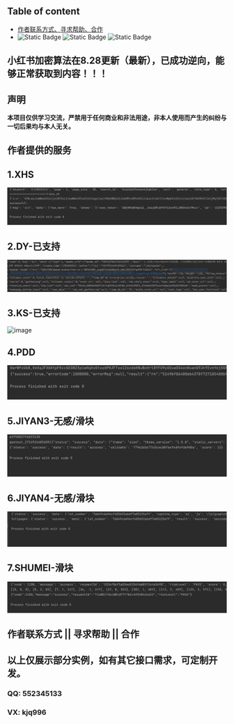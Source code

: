 ## Table of content  

- [作者联系方式、寻求帮助、合作](#作者联系方式--寻求帮助--合作)
- 
  ![Static Badge](https://img.shields.io/badge/GitHub-blue?logo=GitHub&labelColor=black)
  ![Static Badge](https://img.shields.io/badge/author-3.7/3.8-blue?logo=Python&label=python&labelColor=black)
  ![Static Badge](https://img.shields.io/badge/Node.js-v18.16.1-blue?logo=Node.js&labelColor=black)
## 小红书加密算法在8.28更新（最新），已成功逆向，能够正常获取到内容！！！
## 声明
**本项目仅供学习交流，严禁用于任何商业和非法用途，非本人使用而产生的纠纷与一切后果均与本人无关。**


## 作者提供的服务 
  
## 1.XHS 
<img alt="image" src="./img/xhs.png"/> 

## 2.DY-已支持   
<img alt="image" src="./img/douyin.png"/>   

## 3.KS-已支持 
<img alt="image" src=""/>    

## 4.PDD   
<img alt="image" src="./img/pdd.png"/>      

## 5.JIYAN3-无感/滑块 
<img alt="image" src="./img/geet-full.png"/>  

## 6.JIYAN4-无感/滑块  
<img alt="image" src="./img/geet4-full.png"/>   

## 7.SHUMEI-滑块    
<img alt="image" src="./img/shumei-slide.png"/>    

 
## 作者联系方式 || 寻求帮助 || 合作    
## 以上仅展示部分实例，如有其它接口需求，可定制开发。
### QQ: 552345133 
### VX: kjq996 
